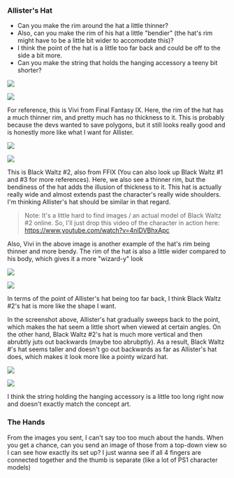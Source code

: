 
### Allister's Hat

- Can you make the rim around the hat a little thinner?
- Also, can you make the rim of his hat a little "bendier" (the hat's rim might have to be a little bit wider to accomodate this)?
- I think the point of the hat is a little too far back and could be off to the side a bit more.
- Can you make the string that holds the hanging accessory a teeny bit shorter?

![](<../../../../_Meta/Attachments/Pasted image 20250530153103.png>)

![](<../../../../_Meta/Attachments/Pasted image 20250530153229.png>)

For reference, this is Vivi from Final Fantasy IX. Here, the rim of the hat has a much thinner rim, and pretty much has no thickness to it. This is probably because the devs wanted to save polygons, but it still looks really good and is honestly more like what I want for Allister.

![](<../../../../_Meta/Attachments/Black_Waltz_2-FFIX.PNG.webp>)

![](<../../../../_Meta/Attachments/Pasted image 20250530154229.png>)

This is Black Waltz #2, also from FFIX (You can also look up Black Waltz #1 and #3 for more references). Here, we also see a thinner rim, but the bendiness of the hat adds the illusion of thickness to it. This hat is actually really wide and almost extends past the character's really wide shoulders. I'm thinking Allister's hat should be similar in that regard.

> Note: It's a little hard to find images / an actual model of Black Waltz #2 online. So, I'll just drop this video of the character in action here: <https://www.youtube.com/watch?v=4nlDVBhxApc>

Also, Vivi in the above image is another example of the hat's rim being thinner and more bendy. The rim of the hat is also a little wider compared to his body, which gives it a more "wizard-y" look

![](<../../../../_Meta/Attachments/Pasted image 20250530160530.png>)

![](<../../../../_Meta/Attachments/Pasted image 20250530160546.png>)

In terms of the point of Allister's hat being too far back, I think Black Waltz #2's hat is more like the shape I want.

In the screenshot above, Allister's hat gradually sweeps back to the point, which makes the hat seem a little short when viewed at certain angles. On the other hand, Black Waltz #2's hat is much more vertical and then abrubtly juts out backwards (maybe too abrubptly). As a result, Black Waltz #'s hat seems taller and doesn't go out backwards as far as Allister's hat does, which makes it look more like a pointy wizard hat.

![](<../../../../_Meta/Attachments/Pasted image 20250530161245.png>)

![](<../../../../_Meta/Attachments/Pasted image 20250530161302.png>)

I think the string holding the hanging accessory is a little too long right now and doesn't exactly match the concept art.

### The Hands

From the images you sent, I can't say too too much about the hands. When you get a chance, can you send an image of those from a top-down view so I can see how exactly its set up? I just wanna see if all 4 fingers are connected together and the thumb is separate (like a lot of PS1 character models)

